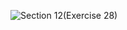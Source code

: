 ![Section 12(Exercise 28)](https://github.com/user-attachments/assets/39e2a960-9d46-47c3-b8e6-74002ccca363)
